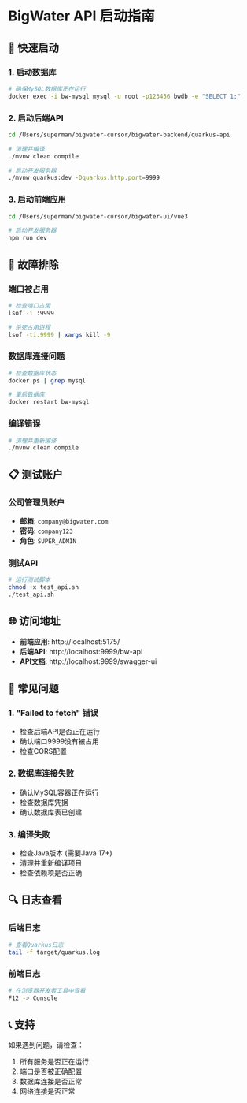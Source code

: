 # BigWater API 启动指南

## 🚀 快速启动

### 1. 启动数据库
```bash
# 确保MySQL数据库正在运行
docker exec -i bw-mysql mysql -u root -p123456 bwdb -e "SELECT 1;"
```

### 2. 启动后端API
```bash
cd /Users/superman/bigwater-cursor/bigwater-backend/quarkus-api

# 清理并编译
./mvnw clean compile

# 启动开发服务器
./mvnw quarkus:dev -Dquarkus.http.port=9999
```

### 3. 启动前端应用
```bash
cd /Users/superman/bigwater-cursor/bigwater-ui/vue3

# 启动开发服务器
npm run dev
```

## 🔧 故障排除

### 端口被占用
```bash
# 检查端口占用
lsof -i :9999

# 杀死占用进程
lsof -ti:9999 | xargs kill -9
```

### 数据库连接问题
```bash
# 检查数据库状态
docker ps | grep mysql

# 重启数据库
docker restart bw-mysql
```

### 编译错误
```bash
# 清理并重新编译
./mvnw clean compile
```

## 📋 测试账户

### 公司管理员账户
- **邮箱**: `company@bigwater.com`
- **密码**: `company123`
- **角色**: `SUPER_ADMIN`

### 测试API
```bash
# 运行测试脚本
chmod +x test_api.sh
./test_api.sh
```

## 🌐 访问地址

- **前端应用**: http://localhost:5175/
- **后端API**: http://localhost:9999/bw-api
- **API文档**: http://localhost:9999/swagger-ui

## 📝 常见问题

### 1. "Failed to fetch" 错误
- 检查后端API是否正在运行
- 确认端口9999没有被占用
- 检查CORS配置

### 2. 数据库连接失败
- 确认MySQL容器正在运行
- 检查数据库凭据
- 确认数据库表已创建

### 3. 编译失败
- 检查Java版本 (需要Java 17+)
- 清理并重新编译项目
- 检查依赖项是否正确

## 🔍 日志查看

### 后端日志
```bash
# 查看Quarkus日志
tail -f target/quarkus.log
```

### 前端日志
```bash
# 在浏览器开发者工具中查看
F12 -> Console
```

## 📞 支持

如果遇到问题，请检查：
1. 所有服务是否正在运行
2. 端口是否被正确配置
3. 数据库连接是否正常
4. 网络连接是否正常
